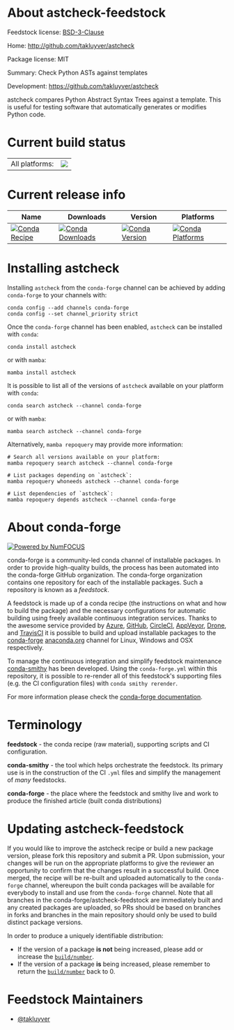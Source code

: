 About astcheck-feedstock
========================

Feedstock license: [BSD-3-Clause](https://github.com/conda-forge/astcheck-feedstock/blob/main/LICENSE.txt)

Home: http://github.com/takluyver/astcheck

Package license: MIT

Summary: Check Python ASTs against templates

Development: https://github.com/takluyver/astcheck

astcheck compares Python Abstract Syntax Trees against a template. This is
useful for testing software that automatically generates or modifies Python code.


Current build status
====================


<table><tr><td>All platforms:</td>
    <td>
      <a href="https://dev.azure.com/conda-forge/feedstock-builds/_build/latest?definitionId=2729&branchName=main">
        <img src="https://dev.azure.com/conda-forge/feedstock-builds/_apis/build/status/astcheck-feedstock?branchName=main">
      </a>
    </td>
  </tr>
</table>

Current release info
====================

| Name | Downloads | Version | Platforms |
| --- | --- | --- | --- |
| [![Conda Recipe](https://img.shields.io/badge/recipe-astcheck-green.svg)](https://anaconda.org/conda-forge/astcheck) | [![Conda Downloads](https://img.shields.io/conda/dn/conda-forge/astcheck.svg)](https://anaconda.org/conda-forge/astcheck) | [![Conda Version](https://img.shields.io/conda/vn/conda-forge/astcheck.svg)](https://anaconda.org/conda-forge/astcheck) | [![Conda Platforms](https://img.shields.io/conda/pn/conda-forge/astcheck.svg)](https://anaconda.org/conda-forge/astcheck) |

Installing astcheck
===================

Installing `astcheck` from the `conda-forge` channel can be achieved by adding `conda-forge` to your channels with:

```
conda config --add channels conda-forge
conda config --set channel_priority strict
```

Once the `conda-forge` channel has been enabled, `astcheck` can be installed with `conda`:

```
conda install astcheck
```

or with `mamba`:

```
mamba install astcheck
```

It is possible to list all of the versions of `astcheck` available on your platform with `conda`:

```
conda search astcheck --channel conda-forge
```

or with `mamba`:

```
mamba search astcheck --channel conda-forge
```

Alternatively, `mamba repoquery` may provide more information:

```
# Search all versions available on your platform:
mamba repoquery search astcheck --channel conda-forge

# List packages depending on `astcheck`:
mamba repoquery whoneeds astcheck --channel conda-forge

# List dependencies of `astcheck`:
mamba repoquery depends astcheck --channel conda-forge
```


About conda-forge
=================

[![Powered by
NumFOCUS](https://img.shields.io/badge/powered%20by-NumFOCUS-orange.svg?style=flat&colorA=E1523D&colorB=007D8A)](https://numfocus.org)

conda-forge is a community-led conda channel of installable packages.
In order to provide high-quality builds, the process has been automated into the
conda-forge GitHub organization. The conda-forge organization contains one repository
for each of the installable packages. Such a repository is known as a *feedstock*.

A feedstock is made up of a conda recipe (the instructions on what and how to build
the package) and the necessary configurations for automatic building using freely
available continuous integration services. Thanks to the awesome service provided by
[Azure](https://azure.microsoft.com/en-us/services/devops/), [GitHub](https://github.com/),
[CircleCI](https://circleci.com/), [AppVeyor](https://www.appveyor.com/),
[Drone](https://cloud.drone.io/welcome), and [TravisCI](https://travis-ci.com/)
it is possible to build and upload installable packages to the
[conda-forge](https://anaconda.org/conda-forge) [anaconda.org](https://anaconda.org/)
channel for Linux, Windows and OSX respectively.

To manage the continuous integration and simplify feedstock maintenance
[conda-smithy](https://github.com/conda-forge/conda-smithy) has been developed.
Using the ``conda-forge.yml`` within this repository, it is possible to re-render all of
this feedstock's supporting files (e.g. the CI configuration files) with ``conda smithy rerender``.

For more information please check the [conda-forge documentation](https://conda-forge.org/docs/).

Terminology
===========

**feedstock** - the conda recipe (raw material), supporting scripts and CI configuration.

**conda-smithy** - the tool which helps orchestrate the feedstock.
                   Its primary use is in the construction of the CI ``.yml`` files
                   and simplify the management of *many* feedstocks.

**conda-forge** - the place where the feedstock and smithy live and work to
                  produce the finished article (built conda distributions)


Updating astcheck-feedstock
===========================

If you would like to improve the astcheck recipe or build a new
package version, please fork this repository and submit a PR. Upon submission,
your changes will be run on the appropriate platforms to give the reviewer an
opportunity to confirm that the changes result in a successful build. Once
merged, the recipe will be re-built and uploaded automatically to the
`conda-forge` channel, whereupon the built conda packages will be available for
everybody to install and use from the `conda-forge` channel.
Note that all branches in the conda-forge/astcheck-feedstock are
immediately built and any created packages are uploaded, so PRs should be based
on branches in forks and branches in the main repository should only be used to
build distinct package versions.

In order to produce a uniquely identifiable distribution:
 * If the version of a package **is not** being increased, please add or increase
   the [``build/number``](https://docs.conda.io/projects/conda-build/en/latest/resources/define-metadata.html#build-number-and-string).
 * If the version of a package **is** being increased, please remember to return
   the [``build/number``](https://docs.conda.io/projects/conda-build/en/latest/resources/define-metadata.html#build-number-and-string)
   back to 0.

Feedstock Maintainers
=====================

* [@takluyver](https://github.com/takluyver/)

